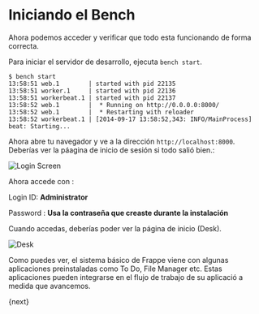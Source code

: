 <!-- add-breadcrumbs -->
# Iniciando el Bench

Ahora podemos acceder y verificar que todo esta funcionando de forma correcta.

Para iniciar el servidor de desarrollo, ejecuta `bench start`.

	$ bench start
	13:58:51 web.1        | started with pid 22135
	13:58:51 worker.1     | started with pid 22136
	13:58:51 workerbeat.1 | started with pid 22137
	13:58:52 web.1        |  * Running on http://0.0.0.0:8000/
	13:58:52 web.1        |  * Restarting with reloader
	13:58:52 workerbeat.1 | [2014-09-17 13:58:52,343: INFO/MainProcess] beat: Starting...

Ahora abre tu navegador y ve a la dirección `http://localhost:8000`. Deberías ver la páagina de inicio de sesión si todo salió bien.:

<img class="screenshot" alt="Login Screen" src="/docs/assets/img/login.png">

Ahora accede con :

Login ID: **Administrator**

Password : **Usa la contraseña que creaste durante la instalación**

Cuando accedas, deberías poder ver la página de inicio (Desk).

<img class="screenshot" alt="Desk" src="/docs/assets/img/desk.png">

Como puedes ver, el sistema básico de Frappe viene con algunas aplicaciones preinstaladas como To Do, File Manager etc. Estas aplicaciones pueden integrarse en el flujo de trabajo de su aplicació a medida que avancemos.

{next}
